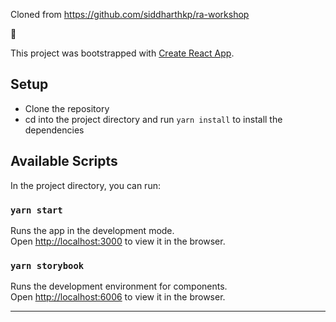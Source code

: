 Cloned from https://github.com/siddharthkp/ra-workshop


👋

This project was bootstrapped with [Create React App](https://github.com/facebook/create-react-app).

## Setup

- Clone the repository
- cd into the project directory and run `yarn install` to install the dependencies

## Available Scripts

In the project directory, you can run:

### `yarn start`

Runs the app in the development mode.<br />
Open [http://localhost:3000](http://localhost:3000) to view it in the browser.

### `yarn storybook`

Runs the development environment for components.<br />
Open [http://localhost:6006](http://localhost:6006) to view it in the browser.

---